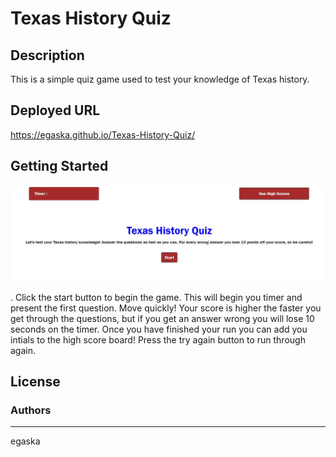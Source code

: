     
# Texas History Quiz
## Description
This is a simple quiz game used to test your knowledge of Texas history. 

## Deployed URL
https://egaska.github.io/Texas-History-Quiz/

## Getting Started
![Screenshot](screenshot.jpg)

. Click the start button to begin the game. This will begin you timer and present the first question. Move quickly! Your score is higher the faster you get through the questions, but if you get an answer wrong you will lose 10 seconds on the timer. Once you have finished your run you can add you intials to the high score board! Press the try again button to run through again.
    
## License
 

### Authors 
----
egaska
 
    

